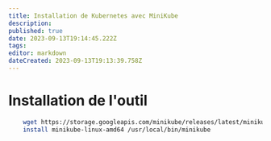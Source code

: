 ```yaml
---
title: Installation de Kubernetes avec MiniKube
description: 
published: true
date: 2023-09-13T19:14:45.222Z
tags: 
editor: markdown
dateCreated: 2023-09-13T19:13:39.758Z
---
```


# Installation de l'outil
```bash
	wget https://storage.googleapis.com/minikube/releases/latest/minikube-linux-amd64
	install minikube-linux-amd64 /usr/local/bin/minikube
```